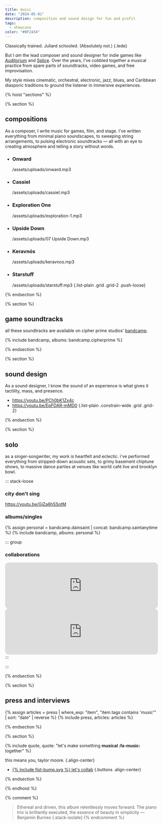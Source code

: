```yaml
---
title: music
date: "2024-05-01"
description: composition and sound design for fun and profit
tags:
  - showcase
color: "#0F2434"
---
```


Classically trained. Juliard schooled. (Absolutely not.)
{.lede}

But I _am_ the lead composer and sound designer for indie games like [Auditorium](https://cipherprime.com/games/auditorium) and [Splice](https://cipherprime.com/games/splice). Over the years, I've cobbled together a musical practice from spare parts of soundtracks, video games, and free improvisation.

My style mixes cinematic, orchestral, electronic, jazz, blues, and Caribbean diasporic traditions to ground the listener in immersive experiences.

{% hoist "sections" %}

{% section %}

## compositions

As a composer, I write music for games, film, and stage. I've written everything from minimal piano soundscapes, to sweeping string arrangements, to pulsing electronic soundtracks — all with an eye to creating atmosphere and telling a story without words.

* ### Onward
  /assets/uploads/onward.mp3
* ### Cassiel
  /assets/uploads/cassiel.mp3
* ### Exploration One
  /assets/uploads/exploration-1.mp3
* ### Upside Down
  /assets/uploads/07 Upside Down.mp3
* ### Keravnós
  /assets/uploads/keravnos.mp3
* ### Starstuff
  /assets/uploads/starstuff.mp3
{.list-plain .grid .grid-2 .push-loose}


{% endsection %}

{% section %}

## game soundtracks
all these soundtracks are available on cipher prime studios' [bandcamp](https://cipherprime.bandcamp.com/).

{% include bandcamp, albums: bandcamp.cipherprime %}

{% endsection %}

{% section %}

## sound design
As a sound designer, I know the sound of an experience is what gives it tactility, mass, and presence.

* https://youtu.be/PCh0bK1Zx4c
* https://youtu.be/EpFDAR-mMD0
{.list-plain .constrain-wide .grid .grid-2}

{% endsection %}

{% section %}

## solo

as a singer-songwriter, my work is heartfelt and eclectic. i've performed everything from stripped-down acoustic sets, to grimy basement chiptune shows, to massive dance parties at venues like world café live and brooklyn bowl.

::: stack-loose

### city don't sing
https://youtu.be/GjZa6hSSotM

### albums/singles

{% assign personal = bandcamp.dainsaint | concat: bandcamp.saintanytime %}
{% include bandcamp, albums: personal %}

::: group

### collaborations

  <iframe style="border-radius:12px; background: var(--color-alpha)" src="https://open.spotify.com/embed/track/558ltuhYDwXj5lHlO6GT4P?theme=0" width="100%" height="152" frameBorder="0" allowfullscreen="" allow="autoplay; clipboard-write; encrypted-media; fullscreen; picture-in-picture" loading="lazy"></iframe>

  <iframe style="border-radius:12px; background: var(--color-alpha)" src="https://open.spotify.com/embed/album/7F5xABrHeCQlf1FbKDniIZ?theme=0" width="100%" height="152" frameBorder="0" allowfullscreen="" allow="autoplay; clipboard-write; encrypted-media; fullscreen; picture-in-picture" loading="lazy"></iframe>
  :::
  
:::

{% endsection %}

{% section %}

## press and interviews

{% assign articles = press | where_exp: "item", "item.tags contains 'music'" | sort: "date" | reverse %}
{% include press, articles: articles %}

{% endsection %}

{% section %}

{% include quote, quote: "let's make something **musical :fa-music:** together" %}

this means you, taylor moore.
{.align-center}

- [{% include fist-bump.svg %} let's collab](/collab)
  {.buttons .align-center}

{% endsection %}

{% endhoist %}

{% comment %}

> Ethereal and driven, this album relentlessly moves forward. The piano trio is brilliantly executed, the essence of beauty in simplicity
> — Benjamin Burnes
> {.stack-isolate}
> {% endcomment %}
